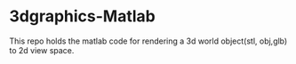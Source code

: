 # 3dgraphics-Matlab
This repo holds the matlab code for rendering a 3d world object(stl, obj,glb) to 2d view space. 
